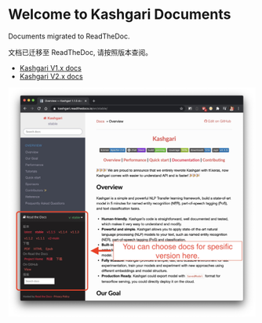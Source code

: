 # Welcome to Kashgari Documents

Documents migrated to ReadTheDoc.

文档已迁移至 ReadTheDoc, 请按照版本查阅。

- [Kashgari V1.x docs](https://kashgari.readthedocs.io/en/v1.1.5/)
- [Kashgari V2.x docs](https://kashgari.readthedocs.io/en/latest/)

![](./version_selection.jpg)
